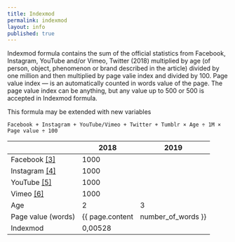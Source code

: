 ```yaml
---
title: Indexmod
permalink: indexmod
layout: info
published: true
---
```


Indexmod formula contains the sum of the official statistics from Facebook, Instagram, YouTube and/or Vimeo, Twitter (2018) multiplied by age (of person, object, phenomenon or brand described in the article) divided by one million and then multiplied by page valie index and divided by 100. Page value index — is an automatically counted in words value of the page. The page value index can be anything, but any value up to 500 or 500 is accepted in Indexmod formula. 

This formula may be extended with new variables

`Facebook + Instagram + YouTube/Vimeo + Twitter + Tumblr × Age ÷ 1M × Page value ÷ 100`

||2018|2019|
|-|-|-|
|Facebook <span id="a3">[\[3\]](#f3)</span>|1000||
|Instagram <span id="a4">[\[4\]](#f4)</span>|1000||
|YouTube <span id="a5">[\[5\]](#f5)</span>|1000||
|Vimeo <span id="a6">[\[6\]](#f6)</span>|1000||
|Age|2|3|
|Page value (words)|{{ page.content | number_of_words }}||
|Indexmod|0,00528||

